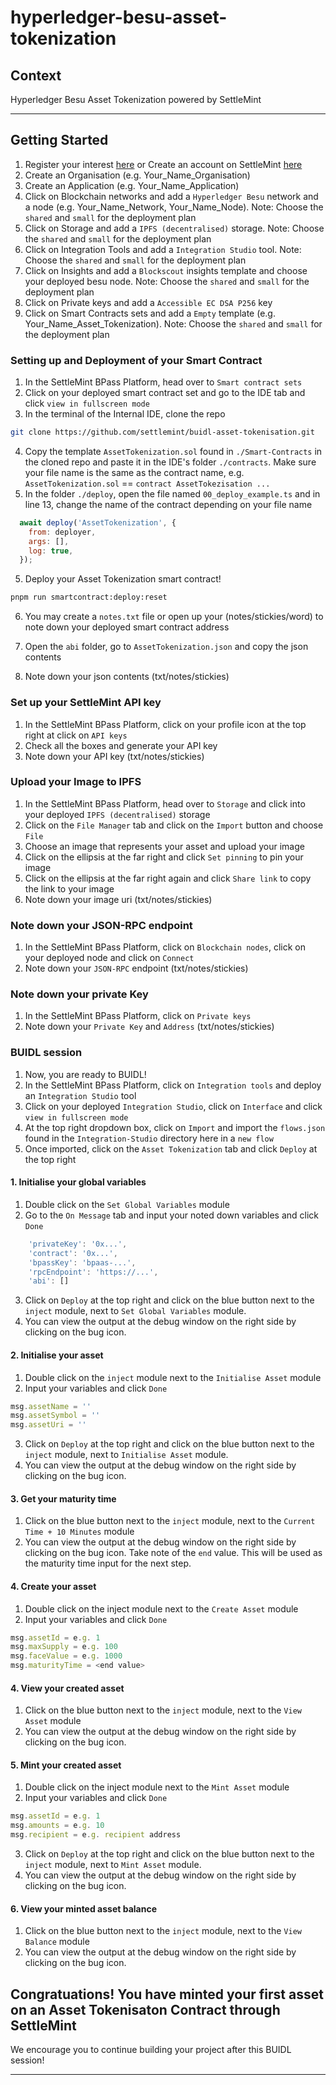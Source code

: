 # hyperledger-besu-asset-tokenization

## Context

Hyperledger Besu Asset Tokenization powered by SettleMint

---

## Getting Started

1. Register your interest [here](https://hubs.li/Q01Q-Klt0) or Create an account on SettleMint [here](https://console.settlemint.com/)
2. Create an Organisation (e.g. Your_Name_Organisation)
3. Create an Application (e.g. Your_Name_Application)
4. Click on Blockchain networks and add a `Hyperledger Besu` network and a node (e.g. Your_Name_Network, Your_Name_Node). Note: Choose the `shared` and `small` for the deployment plan
5. Click on Storage and add a `IPFS (decentralised)` storage. Note: Choose the `shared` and `small` for the deployment plan
6. Click on Integration Tools and add a `Integration Studio` tool. Note: Choose the `shared` and `small` for the deployment plan
7. Click on Insights and add a `Blockscout` insights template and choose your deployed besu node. Note: Choose the `shared` and `small` for the deployment plan
8. Click on Private keys and add a `Accessible EC DSA P256` key
9. Click on Smart Contracts sets and add a `Empty` template (e.g. Your_Name_Asset_Tokenization). Note: Choose the `shared` and `small` for the deployment plan

### Setting up and Deployment of your Smart Contract

1. In the SettleMint BPass Platform, head over to `Smart contract sets`
2. Click on your deployed smart contract set and go to the IDE tab and click `view in fullscreen mode`
3. In the terminal of the Internal IDE, clone the repo

```bash
git clone https://github.com/settlemint/buidl-asset-tokenisation.git
```

4. Copy the template `AssetTokenization.sol` found in `./Smart-Contracts` in the cloned repo and paste it in the IDE's folder `./contracts`. Make sure your file name is the same as the contract name, e.g. `AssetTokenization.sol` == `contract AssetTokezisation ...`
5. In the folder `./deploy`, open the file named `00_deploy_example.ts` and in line 13, change the name of the contract depending on your file name

```javascript
  await deploy('AssetTokenization', {
    from: deployer,
    args: [],
    log: true,
  });
```

5. Deploy your Asset Tokenization smart contract!

```bash
pnpm run smartcontract:deploy:reset
```

6. You may create a `notes.txt` file or open up your (notes/stickies/word) to note down your deployed smart contract address

7. Open the `abi` folder, go to `AssetTokenization.json` and copy the json contents

8. Note down your json contents (txt/notes/stickies)

### Set up your SettleMint API key

1. In the SettleMint BPass Platform, click on your profile icon at the top right at click on `API keys`
2. Check all the boxes and generate your API key
3. Note down your API key (txt/notes/stickies)

### Upload your Image to IPFS

1. In the SettleMint BPass Platform, head over to `Storage` and click into your deployed `IPFS (decentralised)` storage
2. Click on the `File Manager` tab and click on the `Import` button and choose `File`
3. Choose an image that represents your asset and upload your image
4. Click on the ellipsis at the far right and click `Set pinning` to pin your image
5. Click on the ellipsis at the far right again and click `Share link` to copy the link to your image
6. Note down your image uri (txt/notes/stickies)

### Note down your JSON-RPC endpoint

1. In the SettleMint BPass Platform, click on `Blockchain nodes`, click on your deployed node and click on `Connect`
2. Note down your `JSON-RPC` endpoint (txt/notes/stickies)

### Note down your private Key

1. In the SettleMint BPass Platform, click on `Private keys`
2. Note down your `Private Key` and `Address` (txt/notes/stickies)

### BUIDL session

1. Now, you are ready to BUIDL!
2. In the SettleMint BPass Platform, click on `Integration tools` and deploy an `Integration Studio` tool
3. Click on your deployed `Integration Studio`, click on `Interface` and click `view in fullscreen mode`
4. At the top right dropdown box, click on `Import` and import the `flows.json` found in the `Integration-Studio` directory here in a `new flow`
5. Once imported, click on the `Asset Tokenization` tab and click `Deploy` at the top right

#### 1. Initialise your global variables

1. Double click on the `Set Global Variables` module
2. Go to the `On Message` tab and input your noted down variables and click `Done`

```javascript
    'privateKey': '0x...',
    'contract': '0x...',
    'bpassKey': 'bpaas-...',
    'rpcEndpoint': 'https://...',
    'abi': []
```

3. Click on `Deploy` at the top right and click on the blue button next to the `inject` module, next to `Set Global Variables` module.
4. You can view the output at the debug window on the right side by clicking on the bug icon.

#### 2. Initialise your asset

1. Double click on the `inject` module next to the `Initialise Asset` module
2. Input your variables and click `Done`

```javascript
msg.assetName = ''
msg.assetSymbol = ''
msg.assetUri = ''
```

3. Click on `Deploy` at the top right and click on the blue button next to the `inject` module, next to `Initialise Asset` module.
4. You can view the output at the debug window on the right side by clicking on the bug icon.

#### 3. Get your maturity time

1. Click on the blue button next to the `inject` module, next to the `Current Time + 10 Minutes` module
2. You can view the output at the debug window on the right side by clicking on the bug icon. Take note of the `end` value. This will be used as the maturity time input for the next step.

#### 4. Create your asset

1. Double click on the inject module next to the `Create Asset` module
2. Input your variables and click `Done`

```javascript
msg.assetId = e.g. 1 
msg.maxSupply = e.g. 100 
msg.faceValue = e.g. 1000 
msg.maturityTime = <end value>
```

#### 4. View your created asset

1. Click on the blue button next to the `inject` module, next to the `View Asset` module
2. You can view the output at the debug window on the right side by clicking on the bug icon.

#### 5. Mint your created asset

1. Double click on the inject module next to the `Mint Asset` module
2. Input your variables and click `Done`

```javascript
msg.assetId = e.g. 1 
msg.amounts = e.g. 10 
msg.recipient = e.g. recipient address 
```

3. Click on `Deploy` at the top right and click on the blue button next to the `inject` module, next to `Mint Asset` module.
4. You can view the output at the debug window on the right side by clicking on the bug icon.

#### 6. View your minted asset balance

1. Click on the blue button next to the `inject` module, next to the `View Balance` module
2. You can view the output at the debug window on the right side by clicking on the bug icon.

## Congratuations! You have minted your first asset on an Asset Tokenisaton Contract through SettleMint

We encourage you to continue building your project after this BUIDL session!

---
